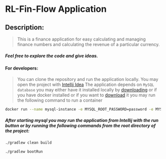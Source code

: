 # RL-Fin-Flow Application

## Description:

> This is a finance application for easy calculating and managing finance numbers and calculating the revenue of a
> particular currency.

##### Feel free to explore the code and give ideas.

#### For developers:

> You can clone the repository and run the application locally.
> You may open the project with [Intellij Idea](https://www.jetbrains.com/idea/download/?section=windows)
> The application depends on `MySQL database` you may either have it installed locally
> by [downloading](https://dev.mysql.com/downloads/installer/) or if you have docker installed or if you want
> to [download](https://www.docker.com/products/docker-desktop/) it you may run the following command to run a container

```bash
docker run --name mysql-instance -e MYSQL_ROOT_PASSWORD=password -e MYSQL_USER=user -e MYSQL_PASSWORD=password -e MYSQL_DATABASE=rl-fin-flow_db -d mysql:8
```

##### After starting mysql you may run the application from Intellij with the run button or by running the following commands from the root directory of the project:

```bash
./gradlew clean build
```

```bash
./gradlew bootRun
```